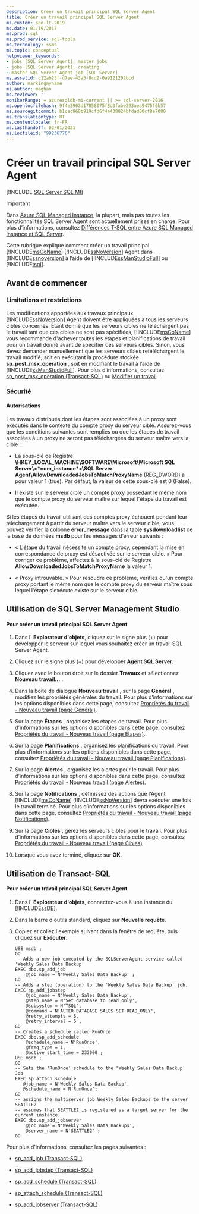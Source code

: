 ```yaml
---
description: Créer un travail principal SQL Server Agent
title: Créer un travail principal SQL Server Agent
ms.custom: seo-lt-2019
ms.date: 01/19/2017
ms.prod: sql
ms.prod_service: sql-tools
ms.technology: ssms
ms.topic: conceptual
helpviewer_keywords:
- jobs [SQL Server Agent], master jobs
- jobs [SQL Server Agent], creating
- master SQL Server Agent job [SQL Server]
ms.assetid: c12ab23f-d7ee-43a5-8cd2-0a9121292bcd
author: markingmyname
ms.author: maghan
ms.reviewer: ''
monikerRange: = azuresqldb-mi-current || >= sql-server-2016
ms.openlocfilehash: 9f4e2903d17858075f8d3fabe293aea9475f0b57
ms.sourcegitcommit: b1cec968b919cfd6f4a438024bfdad00cf8e7080
ms.translationtype: HT
ms.contentlocale: fr-FR
ms.lasthandoff: 02/01/2021
ms.locfileid: "99236776"
---
```

# <a name="create-a-sql-server-agent-master-job"></a>Créer un travail principal SQL Server Agent
[!INCLUDE [SQL Server SQL MI](../../includes/applies-to-version/sql-asdbmi.md)]

> [!IMPORTANT]  
> Dans [Azure SQL Managed Instance](/azure/sql-database/sql-database-managed-instance), la plupart, mais pas toutes les fonctionnalités SQL Server Agent sont actuellement prises en charge. Pour plus d’informations, consultez [Différences T-SQL entre Azure SQL Managed Instance et SQL Server](/azure/sql-database/sql-database-managed-instance-transact-sql-information#sql-server-agent).

Cette rubrique explique comment créer un travail principal [!INCLUDE[msCoName](../../includes/msconame_md.md)] [!INCLUDE[ssNoVersion](../../includes/ssnoversion-md.md)] Agent dans [!INCLUDE[ssnoversion](../../includes/ssnoversion-md.md)] à l’aide de [!INCLUDE[ssManStudioFull](../../includes/ssmanstudiofull-md.md)] ou [!INCLUDE[tsql](../../includes/tsql-md.md)].  
  
## <a name="before-you-begin"></a><a name="BeforeYouBegin"></a>Avant de commencer  
  
### <a name="limitations-and-restrictions"></a><a name="Restrictions"></a>Limitations et restrictions  
Les modifications apportées aux travaux principaux [!INCLUDE[ssNoVersion](../../includes/ssnoversion-md.md)] Agent doivent être appliquées à tous les serveurs cibles concernés. Étant donné que les serveurs cibles ne téléchargent pas le travail tant que ces cibles ne sont pas spécifiées, [!INCLUDE[msCoName](../../includes/msconame_md.md)] vous recommande d'achever toutes les étapes et planifications de travail pour un travail donné avant de spécifier des serveurs cibles. Sinon, vous devez demander manuellement que les serveurs cibles retéléchargent le travail modifié, soit en exécutant la procédure stockée **sp_post_msx_operation** , soit en modifiant le travail à l’aide de [!INCLUDE[ssManStudioFull](../../includes/ssmanstudiofull-md.md)]. Pour plus d’informations, consultez [sp_post_msx_operation (Transact-SQL)](../../relational-databases/system-stored-procedures/sp-post-msx-operation-transact-sql.md) ou [Modifier un travail](../../ssms/agent/modify-a-job.md).  
  
### <a name="security"></a><a name="Security"></a>Sécurité  
  
#### <a name="permissions"></a><a name="Permissions"></a>Autorisations  
Les travaux distribués dont les étapes sont associées à un proxy sont exécutés dans le contexte du compte proxy du serveur cible. Assurez-vous que les conditions suivantes sont remplies ou que les étapes de travail associées à un proxy ne seront pas téléchargées du serveur maître vers la cible :  
  
-   La sous-clé de Registre **\HKEY_LOCAL_MACHINE\SOFTWARE\Microsoft\Microsoft SQL Server\\<&#42;nom_instance&#42;>\SQL Server Agent\AllowDownloadedJobsToMatchProxyName** (REG_DWORD) a pour valeur 1 (true). Par défaut, la valeur de cette sous-clé est 0 (False).  
  
-   Il existe sur le serveur cible un compte proxy possédant le même nom que le compte proxy du serveur maître sur lequel l'étape du travail est exécutée.  
  
Si les étapes du travail utilisant des comptes proxy échouent pendant leur téléchargement à partir du serveur maître vers le serveur cible, vous pouvez vérifier la colonne **error_message** dans la table **sysdownloadlist** de la base de données **msdb** pour les messages d’erreur suivants :  
  
-   « L'étape du travail nécessite un compte proxy, cependant la mise en correspondance de proxy est désactivée sur le serveur cible. » Pour corriger ce problème, affectez à la sous-clé de Registre **AllowDownloadedJobsToMatchProxyName** la valeur 1.  
  
-   « Proxy introuvable. » Pour résoudre ce problème, vérifiez qu'un compte proxy portant le même nom que le compte proxy du serveur maître sous lequel l'étape s'exécute existe sur le serveur cible.  
  
## <a name="using-sql-server-management-studio"></a><a name="SSMSProcedure"></a>Utilisation de SQL Server Management Studio  
  
#### <a name="to-create-a-master-sql-server-agent-job"></a>Pour créer un travail principal SQL Server Agent  
  
1.  Dans l' **Explorateur d'objets**, cliquez sur le signe plus (+) pour développer le serveur sur lequel vous souhaitez créer un travail SQL Server Agent.  
  
2.  Cliquez sur le signe plus (+) pour développer **Agent SQL Server**.  
  
3.  Cliquez avec le bouton droit sur le dossier **Travaux** et sélectionnez **Nouveau travail...** .  
  
4.  Dans la boîte de dialogue **Nouveau travail** , sur la page **Général** , modifiez les propriétés générales du travail. Pour plus d’informations sur les options disponibles dans cette page, consultez [Propriétés du travail - Nouveau travail &#40;page Général&#41;](../../ssms/agent/job-properties-new-job-general-page.md).  
  
5.  Sur la page **Étapes** , organisez les étapes de travail. Pour plus d’informations sur les options disponibles dans cette page, consultez [Propriétés du travail - Nouveau travail &#40;page Étapes&#41;](../../ssms/agent/job-properties-new-job-steps-page.md).  
  
6.  Sur la page **Planifications** , organisez les planifications du travail. Pour plus d’informations sur les options disponibles dans cette page, consultez [Propriétés du travail - Nouveau travail &#40;page Planifications&#41;](../../ssms/agent/job-properties-new-job-schedules-page.md).  
  
7.  Sur la page **Alertes** , organisez les alertes pour le travail. Pour plus d’informations sur les options disponibles dans cette page, consultez [Propriétés du travail - Nouveau travail &#40;page Alertes&#41;](../../ssms/agent/job-properties-new-job-alerts-page.md).  
  
8.  Sur la page **Notifications** , définissez des actions que l'Agent [!INCLUDE[msCoName](../../includes/msconame_md.md)] [!INCLUDE[ssNoVersion](../../includes/ssnoversion-md.md)] devra exécuter une fois le travail terminé. Pour plus d’informations sur les options disponibles dans cette page, consultez [Propriétés du travail - Nouveau travail &#40;page Notifications&#41;](../../ssms/agent/job-properties-new-job-notifications-page.md).  
  
9. Sur la page **Cibles** , gérez les serveurs cibles pour le travail. Pour plus d’informations sur les options disponibles dans cette page, consultez [Propriétés du travail - Nouveau travail &#40;page Cibles&#41;](../../ssms/agent/job-properties-new-job-targets-page.md).  
  
10. Lorsque vous avez terminé, cliquez sur **OK**.  
  
## <a name="using-transact-sql"></a><a name="TsqlProcedure"></a>Utilisation de Transact-SQL  
  
#### <a name="to-create-a-master-sql-server-agent-job"></a>Pour créer un travail principal SQL Server Agent  
  
1.  Dans l' **Explorateur d'objets**, connectez-vous à une instance du [!INCLUDE[ssDE](../../includes/ssde_md.md)].  
  
2.  Dans la barre d'outils standard, cliquez sur **Nouvelle requête**.  
  
3.  Copiez et collez l'exemple suivant dans la fenêtre de requête, puis cliquez sur **Exécuter**.  
  
    ```  
    USE msdb ;  
    GO  
    -- Adds a new job executed by the SQLServerAgent service called 'Weekly Sales Data Backup'  
    EXEC dbo.sp_add_job  
        @job_name = N'Weekly Sales Data Backup' ;  
    GO  
    -- Adds a step (operation) to the 'Weekly Sales Data Backup' job.  
    EXEC sp_add_jobstep  
        @job_name = N'Weekly Sales Data Backup',  
        @step_name = N'Set database to read only',  
        @subsystem = N'TSQL',  
        @command = N'ALTER DATABASE SALES SET READ_ONLY',   
        @retry_attempts = 5,  
        @retry_interval = 5 ;  
    GO  
    -- Creates a schedule called RunOnce  
    EXEC dbo.sp_add_schedule  
        @schedule_name = N'RunOnce',  
        @freq_type = 1,  
        @active_start_time = 233000 ;  
    USE msdb ;  
    GO  
    -- Sets the 'RunOnce' schedule to the "Weekly Sales Data Backup' Job  
    EXEC sp_attach_schedule  
       @job_name = N'Weekly Sales Data Backup',  
       @schedule_name = N'RunOnce';  
    GO  
    -- assigns the multiserver job Weekly Sales Backups to the server SEATTLE2  
    -- assumes that SEATTLE2 is registered as a target server for the current instance.  
    EXEC dbo.sp_add_jobserver  
        @job_name = N'Weekly Sales Data Backups',  
        @server_name = N'SEATTLE2' ;  
    GO  
    ```  
  
Pour plus d'informations, consultez les pages suivantes :  
  
-   [sp_add_job (Transact-SQL)](../../relational-databases/system-stored-procedures/sp-add-job-transact-sql.md)  
  
-   [sp_add_jobstep (Transact-SQL)](../../relational-databases/system-stored-procedures/sp-add-jobstep-transact-sql.md)  
  
-   [sp_add_schedule (Transact-SQL)](../../relational-databases/system-stored-procedures/sp-add-schedule-transact-sql.md)  
  
-   [sp_attach_schedule (Transact-SQL)](../../relational-databases/system-stored-procedures/sp-attach-schedule-transact-sql.md)  
  
-   [sp_add_jobserver (Transact-SQL)](../../relational-databases/system-stored-procedures/sp-add-jobserver-transact-sql.md)  
